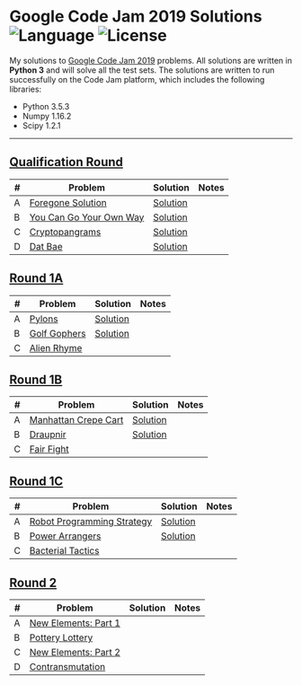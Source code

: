 # Google Code Jam 2019 Solutions ![Language](https://img.shields.io/badge/language-Python%203-orange) ![License](https://img.shields.io/github/license/theXYZT/codejam-2019)

My solutions to [Google Code Jam 2019](https://codingcompetitions.withgoogle.com/codejam/archive/2019) problems. All solutions are written in **Python 3** and will solve all the test sets. The solutions are written to run successfully on the Code Jam platform, which includes the following libraries:

 * Python 3.5.3
 * Numpy 1.16.2
 * Scipy 1.2.1

---

## [Qualification Round](https://codingcompetitions.withgoogle.com/codejam/round/0000000000051705)

| # | Problem | Solution | Notes |
|---|---------|----------|-------|
| A | [Foregone Solution](https://codingcompetitions.withgoogle.com/codejam/round/0000000000051705/0000000000088231) | [Solution](https://github.com/theXYZT/codejam-2019/blob/master/Qualification%20Round/foregone-solution.py) | |
| B | [You Can Go Your Own Way](https://codingcompetitions.withgoogle.com/codejam/round/0000000000051705/00000000000881da) | [Solution](https://github.com/theXYZT/codejam-2019/blob/master/Qualification%20Round/you-can-go-your-own-way.py) | |
| C | [Cryptopangrams](https://codingcompetitions.withgoogle.com/codejam/round/0000000000051705/000000000008830b) | [Solution](https://github.com/theXYZT/codejam-2019/blob/master/Qualification%20Round/cryptopangrams.py) | |
| D | [Dat Bae](https://codingcompetitions.withgoogle.com/codejam/round/0000000000051705/00000000000881de) | [Solution](https://github.com/theXYZT/codejam-2019/blob/master/Qualification%20Round/dat-bae.py) | |


## [Round 1A](https://codingcompetitions.withgoogle.com/codejam/round/0000000000051635)

| # | Problem | Solution | Notes |
|---|---------|----------|-------|
| A | [Pylons](https://codingcompetitions.withgoogle.com/codejam/round/0000000000051635/0000000000104e03) | [Solution](https://github.com/theXYZT/codejam-2019/blob/master/Round%201A/pylons.py) | |
| B | [Golf Gophers](https://codingcompetitions.withgoogle.com/codejam/round/0000000000051635/0000000000104f1a) | [Solution](https://github.com/theXYZT/codejam-2019/blob/master/Round%201A/golf-gophers.py) | |
| C | [Alien Rhyme](https://codingcompetitions.withgoogle.com/codejam/round/0000000000051635/0000000000104e05) | []() | |


## [Round 1B](https://codingcompetitions.withgoogle.com/codejam/round/0000000000051706)

| # | Problem | Solution | Notes |
|---|---------|----------|-------|
| A | [Manhattan Crepe Cart](https://codingcompetitions.withgoogle.com/codejam/round/0000000000051706/000000000012295c) | [Solution](https://github.com/theXYZT/codejam-2019/blob/master/Round%201B/manhattan-crepe-cart.py) | |
| B | [Draupnir](https://codingcompetitions.withgoogle.com/codejam/round/0000000000051706/0000000000122837) | [Solution](https://github.com/theXYZT/codejam-2019/blob/master/Round%201B/draupnir.py) | |
| C | [Fair Fight](https://codingcompetitions.withgoogle.com/codejam/round/0000000000051706/0000000000122838) | []() | |


## [Round 1C](https://codingcompetitions.withgoogle.com/codejam/round/00000000000516b9)

| # | Problem | Solution | Notes |
|---|---------|----------|-------|
| A | [Robot Programming Strategy](https://codingcompetitions.withgoogle.com/codejam/round/00000000000516b9/0000000000134c90) | [Solution](https://github.com/theXYZT/codejam-2019/blob/master/Round%201C/robot-programming-strategy.py) | |
| B | [Power Arrangers](https://codingcompetitions.withgoogle.com/codejam/round/00000000000516b9/0000000000134e91) | [Solution](https://github.com/theXYZT/codejam-2019/blob/master/Round%201C/power-arrangers.py) | |
| C | [Bacterial Tactics](https://codingcompetitions.withgoogle.com/codejam/round/00000000000516b9/0000000000134cdf) | []() | |


## [Round 2](https://codingcompetitions.withgoogle.com/codejam/round/0000000000051679)

| # | Problem | Solution | Notes |
|---|---------|----------|-------|
| A | [New Elements: Part 1](https://codingcompetitions.withgoogle.com/codejam/round/0000000000051679/0000000000146183) | []() | |
| B | [Pottery Lottery](https://codingcompetitions.withgoogle.com/codejam/round/0000000000051679/00000000001461c8) | []() | |
| C | [New Elements: Part 2](https://codingcompetitions.withgoogle.com/codejam/round/0000000000051679/0000000000146184) | []() | |
| D | [Contransmutation](https://codingcompetitions.withgoogle.com/codejam/round/0000000000051679/0000000000146185) | []() | |

